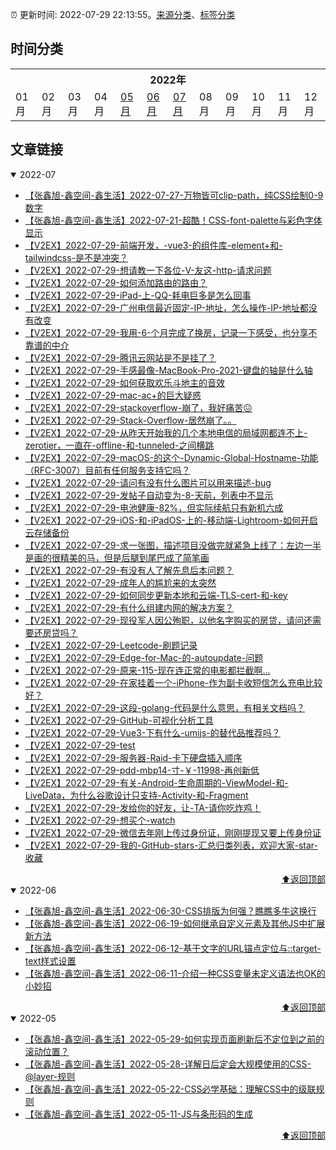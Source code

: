 :alarm_clock: 更新时间: 2022-07-29 22:13:55。[来源分类](./README.md)、[标签分类](./TAGS.md)

## 时间分类

<table>

<tr>
<th colspan="12">2022年</th>
</tr>
<tr>
<td>01月</td>
<td>02月</td>
<td>03月</td>
<td>04月</td>
<td><a href="#2022-05">05月</a></td>
<td><a href="#2022-06">06月</a></td>
<td><a href="#2022-07">07月</a></td>
<td>08月</td>
<td>09月</td>
<td>10月</td>
<td>11月</td>
<td>12月</td>
</tr>

</table>

## 文章链接

<details open>
<summary id="2022-07">
 2022-07
</summary>


- [【张鑫旭-鑫空间-鑫生活】2022-07-27-万物皆可clip-path，纯CSS绘制0-9数字](https://www.zhangxinxu.com/wordpress/2022/07/clip-path-css-number/) 
- [【张鑫旭-鑫空间-鑫生活】2022-07-21-超酷！CSS-font-palette与彩色字体显示](https://www.zhangxinxu.com/wordpress/2022/07/css-font-palette/) 
- [【V2EX】2022-07-29-前端开发，-vue3-的组件库-element+和-tailwindcss-是不是冲突？](https://www.v2ex.com/t/869583) 
- [【V2EX】2022-07-29-想请教一下各位-V-友这-http-请求问题](https://www.v2ex.com/t/869582) 
- [【V2EX】2022-07-29-如何添加路由的路由？](https://www.v2ex.com/t/869581) 
- [【V2EX】2022-07-29-iPad-上-QQ-耗电巨多是怎么回事](https://www.v2ex.com/t/869580) 
- [【V2EX】2022-07-29-广州电信最近固定-IP-地址，怎么操作-IP-地址都没有改变](https://www.v2ex.com/t/869579) 
- [【V2EX】2022-07-29-我用-6-个月完成了换房，记录一下感受，也分享不靠谱的中介](https://www.v2ex.com/t/869578) 
- [【V2EX】2022-07-29-腾讯云网站是不是挂了？](https://www.v2ex.com/t/869577) 
- [【V2EX】2022-07-29-手感最像-MacBook-Pro-2021-键盘的轴是什么轴](https://www.v2ex.com/t/869576) 
- [【V2EX】2022-07-29-如何获取欢乐斗地主的音效](https://www.v2ex.com/t/869575) 
- [【V2EX】2022-07-29-mac-ac+的巨大疑惑](https://www.v2ex.com/t/869574) 
- [【V2EX】2022-07-29-stackoverflow-崩了，我好痛苦😖](https://www.v2ex.com/t/869573) 
- [【V2EX】2022-07-29-Stack-Overflow-居然崩了。。](https://www.v2ex.com/t/869572) 
- [【V2EX】2022-07-29-从昨天开始我的几个本地电信的局域网都连不上-zerotier，一直在-offline-和-tunneled-之间横跳](https://www.v2ex.com/t/869571) 
- [【V2EX】2022-07-29-macOS-的这个-Dynamic-Global-Hostname-功能（RFC-3007）目前有任何服务支持它吗？](https://www.v2ex.com/t/869570) 
- [【V2EX】2022-07-29-请问有没有什么图片可以用来描述-bug](https://www.v2ex.com/t/869569) 
- [【V2EX】2022-07-29-发帖子自动变为-8-天前，列表中不显示](https://www.v2ex.com/t/869568) 
- [【V2EX】2022-07-29-电池健康-82%，但实际续航只有新机六成](https://www.v2ex.com/t/869567) 
- [【V2EX】2022-07-29-iOS-和-iPadOS-上的-移动端-Lightroom-如何开启云存储备份](https://www.v2ex.com/t/869565) 
- [【V2EX】2022-07-29-求一张图，描述项目没做完就紧急上线了：左边一半是画的很精美的马，但是后腿到尾巴成了简笔画](https://www.v2ex.com/t/869564) 
- [【V2EX】2022-07-29-有没有人了解先息后本问题？](https://www.v2ex.com/t/869562) 
- [【V2EX】2022-07-29-成年人的尴尬来的太突然](https://www.v2ex.com/t/869559) 
- [【V2EX】2022-07-29-如何同步更新本地和云端-TLS-cert-和-key](https://www.v2ex.com/t/869558) 
- [【V2EX】2022-07-29-有什么组建内网的解决方案？](https://www.v2ex.com/t/869557) 
- [【V2EX】2022-07-29-现役军人因公殉职，以他名字购买的房贷，请问还需要还房贷吗？](https://www.v2ex.com/t/869556) 
- [【V2EX】2022-07-29-Leetcode-刷题记录](https://www.v2ex.com/t/869554) 
- [【V2EX】2022-07-29-Edge-for-Mac-的-autoupdate-问题](https://www.v2ex.com/t/869553) 
- [【V2EX】2022-07-29-原来-115-现在连正常的电影都拦截啊...](https://www.v2ex.com/t/869551) 
- [【V2EX】2022-07-29-在家挂着一个-iPhone-作为副卡收短信怎么充电比较好？](https://www.v2ex.com/t/869550) 
- [【V2EX】2022-07-29-这段-golang-代码是什么意思，有相关文档吗？](https://www.v2ex.com/t/869549) 
- [【V2EX】2022-07-29-GitHub-可视化分析工具](https://www.v2ex.com/t/869547) 
- [【V2EX】2022-07-29-Vue3-下有什么-umijs-的替代品推荐吗？](https://www.v2ex.com/t/869545) 
- [【V2EX】2022-07-29-test](https://www.v2ex.com/t/869544) 
- [【V2EX】2022-07-29-服务器-Raid-卡下硬盘插入顺序](https://www.v2ex.com/t/869542) 
- [【V2EX】2022-07-29-pdd-mbp14-寸-￥-11998-再创新低](https://www.v2ex.com/t/869540) 
- [【V2EX】2022-07-29-有关-Android-生命周期的-ViewModel-和-LiveData，为什么谷歌设计只支持-Activity-和-Fragment](https://www.v2ex.com/t/869539) 
- [【V2EX】2022-07-29-发给你的好友，让-TA-请你吃炸鸡！](https://www.v2ex.com/t/869538) 
- [【V2EX】2022-07-29-想买个-watch](https://www.v2ex.com/t/869537) 
- [【V2EX】2022-07-29-微信去年刚上传过身份证，刚刚提现又要上传身份证](https://www.v2ex.com/t/869536) 
- [【V2EX】2022-07-29-我的-GitHub-stars-汇总归类列表，欢迎大家-star-收藏](https://www.v2ex.com/t/869535) 

<div align="right"><a href="#时间分类">⬆返回顶部</a></div>
</details>

<details open>
<summary id="2022-06">
 2022-06
</summary>


- [【张鑫旭-鑫空间-鑫生活】2022-06-30-CSS排版为何强？瞧瞧多牛这换行](https://www.zhangxinxu.com/wordpress/2022/06/css-line-break-word-wrap-all/) 
- [【张鑫旭-鑫空间-鑫生活】2022-06-19-如何继承自定义元素及其他JS中扩展新方法](https://www.zhangxinxu.com/wordpress/2022/06/js-extend-class-custom-elements/) 
- [【张鑫旭-鑫空间-鑫生活】2022-06-12-基于文字的URL锚点定位与::target-text样式设置](https://www.zhangxinxu.com/wordpress/2022/06/url-anchor-target-text/) 
- [【张鑫旭-鑫空间-鑫生活】2022-06-11-介绍一种CSS变量未定义语法也OK的小妙招](https://www.zhangxinxu.com/wordpress/2022/06/css-var-optional-empty-trick/) 

<div align="right"><a href="#时间分类">⬆返回顶部</a></div>
</details>

<details open>
<summary id="2022-05">
 2022-05
</summary>


- [【张鑫旭-鑫空间-鑫生活】2022-05-29-如何实现页面刷新后不定位到之前的滚动位置？](https://www.zhangxinxu.com/wordpress/2022/05/history-scrollrestoration/) 
- [【张鑫旭-鑫空间-鑫生活】2022-05-28-详解日后定会大规模使用的CSS-@layer-规则](https://www.zhangxinxu.com/wordpress/2022/05/css-layer-rule/) 
- [【张鑫旭-鑫空间-鑫生活】2022-05-22-CSS必学基础：理解CSS中的级联规则](https://www.zhangxinxu.com/wordpress/2022/05/deep-in-css-cascade/) 
- [【张鑫旭-鑫空间-鑫生活】2022-05-11-JS与条形码的生成](https://www.zhangxinxu.com/wordpress/2022/05/js-barcode/) 

<div align="right"><a href="#时间分类">⬆返回顶部</a></div>
</details>

